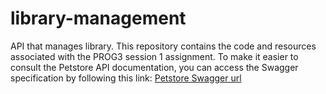 # library-management
API that manages library.
This repository contains the code and resources associated with the PROG3 session 1 assignment.
To make it easier to consult the Petstore API documentation, you can access the Swagger specification by following this link:
[Petstore Swagger url](https://petstore.swagger.io/?url=https://raw.githubusercontent.com/Lovatiana15/library-management-SDT22045/oas-td4-STD22045-STD22006/docs/openapi.yaml)

